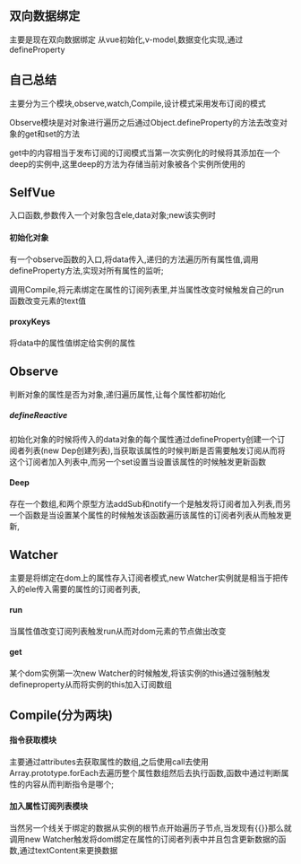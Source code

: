 ## 双向数据绑定
主要是现在双向数据绑定
从vue初始化,v-model,数据变化实现,通过defineProperty


## 自己总结

主要分为三个模块,observe,watch,Compile,设计模式采用发布订阅的模式

Observe模块是对对象进行遍历之后通过Object.defineProperty的方法去改变对象的get和set的方法

get中的内容相当于发布订阅的订阅模式当第一次实例化的时候将其添加在一个deep的实例中,这里deep的方法为存储当前对象被各个实例所使用的


## SelfVue
入口函数,参数传入一个对象包含ele,data对象;new该实例时
#### 初始化对象
有一个observe函数的入口,将data传入,递归的方法遍历所有属性值,调用defineProperty方法,实现对所有属性的监听;

调用Compile,将元素绑定在属性的订阅列表里,并当属性改变时候触发自己的run函数改变元素的text值
#### proxyKeys
将data中的属性值绑定给实例的属性


## Observe
判断对象的属性是否为对象,递归遍历属性,让每个属性都初始化
##### defineReactive
初始化对象的时候将传入的data对象的每个属性通过defineProperty创建一个订阅者列表(new Dep创建列表),当获取该属性的时候判断是否需要触发订阅从而将这个订阅者加入列表中,而另一个set设置当设置该属性的时候触发更新函数
#### Deep
存在一个数组,和两个原型方法addSub和notify一个是触发将订阅者加入列表,而另一个函数是当设置某个属性的时候触发该函数遍历该属性的订阅者列表从而触发更新,


## Watcher
主要是将绑定在dom上的属性存入订阅者模式,new Watcher实例就是相当于把传入的ele传入需要的属性的订阅者列表,
#### run
当属性值改变订阅列表触发run从而对dom元素的节点做出改变
#### get
某个dom实例第一次new Watcher的时候触发,将该实例的this通过强制触发defineproperty从而将实例的this加入订阅数组


## Compile(分为两块)
#### 指令获取模块
主要通过attributes去获取属性的数组,之后使用call去使用Array.prototype.forEach去遍历整个属性数组然后去执行函数,函数中通过判断属性的内容从而判断指令是哪个;

#### 加入属性订阅列表模块
当然另一个线关于绑定的数据从实例的根节点开始遍历子节点,当发现有{{}}那么就调用new Watcher触发将dom绑定在属性的订阅者列表中并且包含更新数据的函数,通过textContent来更换数据
